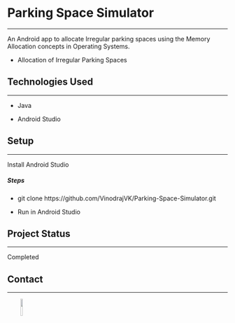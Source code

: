 <h1>Parking Space Simulator</h1>
<hr><p>An Android app to allocate Irregular parking spaces using the Memory Allocation concepts in Operating Systems.</p><ul>
<li>Allocation of Irregular Parking Spaces</li>
</ul><h2>Technologies Used</h2>
<hr><ul>
<li>Java</li>
</ul><ul>
<li>Android Studio</li>
</ul><h2>Setup</h2>
<hr><p>Install Android Studio</p><h5>Steps</h5><ul>
<li>git clone https://github.com/VinodrajVK/Parking-Space-Simulator.git</li>
</ul><ul>
<li>Run in Android Studio</li>
</ul><h2>Project Status</h2>
<hr><p>Completed</p><h2>Contact</h2>
<hr><p><span style="margin-right: 30px;"></span><a href="https://github.com/VinodrajVK"><img style="width: 10%;" target="_blank" src="https://cdn.jsdelivr.net/gh/devicons/devicon/icons/github/github-original.svg"></a></p>
